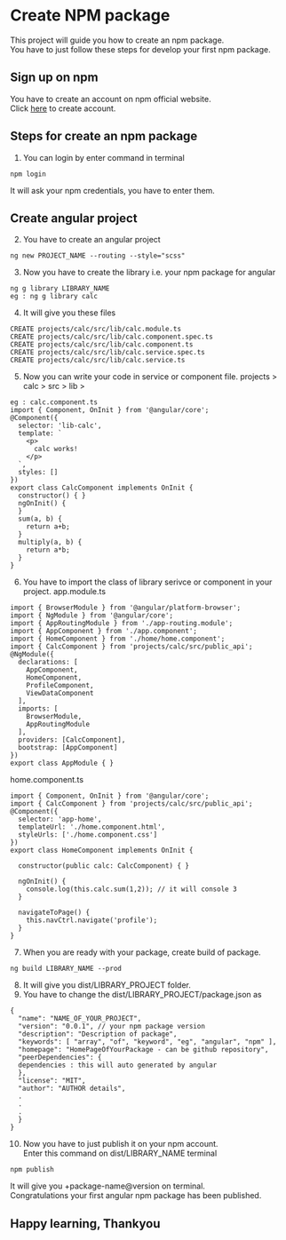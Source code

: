# Create NPM package
This project will guide you how to create an npm package.<br>
You have to just follow these steps for develop your first npm package.<br>

## Sign up on npm
You have to create an account on npm official website.<br>
Click [here](https://www.npmjs.com/signup) to create account.

## Steps for create an npm package
1. You can login by enter command in terminal
```
npm login
```
It will ask your npm credentials, you have to enter them.
## Create angular project
2. You have to create an angular project
```
ng new PROJECT_NAME --routing --style="scss"
```
3. Now you have to create the library i.e. your npm package for angular
```
ng g library LIBRARY_NAME
eg : ng g library calc
```
4. It will give you these files
```
CREATE projects/calc/src/lib/calc.module.ts
CREATE projects/calc/src/lib/calc.component.spec.ts
CREATE projects/calc/src/lib/calc.component.ts
CREATE projects/calc/src/lib/calc.service.spec.ts
CREATE projects/calc/src/lib/calc.service.ts
```
5. Now you can write your code in service or component file.
projects > calc >  src > lib >

```
eg : calc.component.ts
import { Component, OnInit } from '@angular/core';
@Component({
  selector: 'lib-calc',
  template: `
    <p>
      calc works!
    </p>
  `,
  styles: []
})
export class CalcComponent implements OnInit {
  constructor() { }
  ngOnInit() {
  }
  sum(a, b) {
    return a+b;
  }
  multiply(a, b) {
    return a*b;
  }
}
```
6. You have to import the class of library serivce or component in your project.
app.module.ts
```
import { BrowserModule } from '@angular/platform-browser';
import { NgModule } from '@angular/core';
import { AppRoutingModule } from './app-routing.module';
import { AppComponent } from './app.component';
import { HomeComponent } from './home/home.component';
import { CalcComponent } from 'projects/calc/src/public_api';
@NgModule({
  declarations: [
    AppComponent,
    HomeComponent,
    ProfileComponent,
    ViewDataComponent
  ],
  imports: [
    BrowserModule,
    AppRoutingModule
  ],
  providers: [CalcComponent],
  bootstrap: [AppComponent]
})
export class AppModule { }
```
home.component.ts
```
import { Component, OnInit } from '@angular/core';
import { CalcComponent } from 'projects/calc/src/public_api';
@Component({
  selector: 'app-home',
  templateUrl: './home.component.html',
  styleUrls: ['./home.component.css']
})
export class HomeComponent implements OnInit {

  constructor(public calc: CalcComponent) { }

  ngOnInit() {
    console.log(this.calc.sum(1,2)); // it will console 3
  }

  navigateToPage() {
    this.navCtrl.navigate('profile');
  }
}

```
7. When you are ready with your package, create build of package.
```
ng build LIBRARY_NAME --prod
```
8. It will give you dist/LIBRARY_PROJECT folder.
9. You have to change the dist/LIBRARY_PROJECT/package.json as
```
{
  "name": "NAME_OF_YOUR_PROJECT",
  "version": "0.0.1", // your npm package version
  "description": "Description of package",
  "keywords": [ "array", "of", "keyword", "eg", "angular", "npm" ],
  "homepage": "HomePageOfYourPackage - can be github repository",
  "peerDependencies": {
  dependencies : this will auto generated by angular
  },
  "license": "MIT",
  "author": "AUTHOR details",
  .
  .
  .
  }
}
```
10. Now you have to just publish it on your npm account.<br>
Enter this command on dist/LIBRARY_NAME terminal
```
npm publish
```

It will give you +package-name@version on terminal.<br>
Congratulations your first angular npm package has been published.
## Happy learning, Thankyou
